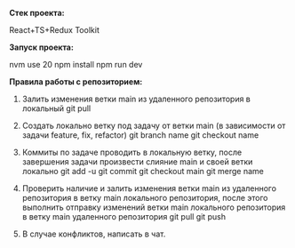 <b> Стек проекта: </b>

React+TS+Redux Toolkit

<b>Запуск проекта:</b>

nvm use 20
npm install
npm run dev

<b> Правила работы с репозиторием: </b>

1. Залить изменения ветки main из удаленного репозитория в локальный
git pull

2. Создать локально ветку под задачу от ветки main (в зависимости от задачи feature, fix, refactor) 
git branch name
git checkout name

3. Коммиты по задаче проводить в локальную ветку, после завершения задачи произвести слияние main и своей ветки локально
git add -u
git commit
git checkout main
git merge name

4. Проверить наличие и залить изменения ветки main из удаленного репозитория в ветку main локального репозитория, после этого выполнить отправку изменений ветки main локального репозитория в ветку main удаленного репозитория
git pull
git push

5. В случае конфликтов, написать в чат.